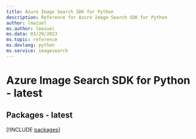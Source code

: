 ```yaml
---
title: Azure Image Search SDK for Python
description: Reference for Azure Image Search SDK for Python
author: lmazuel
ms.author: lmazuel
ms.data: 03/29/2023
ms.topic: reference
ms.devlang: python
ms.service: imagesearch
---
```

# Azure Image Search SDK for Python - latest
## Packages - latest
[!INCLUDE [packages](image-search-index.md)]